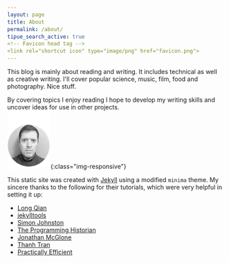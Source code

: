 ```yaml
---
layout: page
title: About
permalink: /about/
tipue_search_active: true
<!-- Favicon head tag -->
<link rel="shortcut icon" type="image/png" href="favicon.png">
---
```


This blog is mainly about reading and writing. It includes technical as well as creative writing. I'll cover popular science, music, film, food and photography. Nice stuff. 

By covering topics I enjoy reading I hope to develop my writing skills and uncover ideas for use in other projects.   
![profile](/assets/images/profile.png){:class="img-responsive"}

This static site was created with [Jekyll](https://jekyllrb.com/ "Jekyll") using a modified `minima` theme. My sincere thanks to the following for their tutorials, which were very helpful in setting it up:

- [Long Qian](https://longqian.me "Long Qian")
- [jekylltools](https://github.com/jekylltools/jekyll-tipue-search "jekylltools")
- [Simon Johnston](https://simonkjohnston.life/ "Randomizer")
- [The Programming Historian](https://programminghistorian.org/ "The Programming Historian")
- [Jonathan McGlone](http://jmcglone.com/ "Jonathan McGlone")
- [Thanh Tran](https://int3ractive.com/ "int3ractive")
- [Practically Efficient](http://www.practicallyefficient.com)
